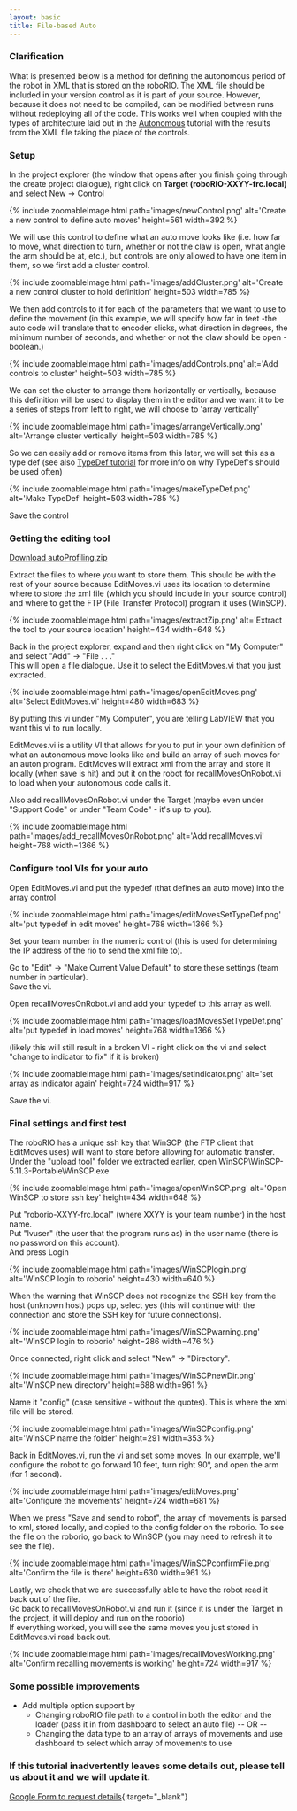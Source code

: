 ```yaml
---
layout: basic
title: File-based Auto
---
```


### Clarification

What is presented below is a method for defining the autonomous period of the robot in XML that is stored on the roboRIO. The XML file should be included in your version control as it is part of your source. However, because it does not need to be compiled, can be modified between runs without redeploying all of the code. This works well when coupled with the types of architecture laid out in the [Autonomous](/tutorials/autonomous/) tutorial with the results from the XML file taking the place of the controls.

### Setup

In the project explorer (the window that opens after you finish going through the create project dialogue), right click on **Target (roboRIO-XXYY-frc.local)** and select New -> Control


{% include zoomableImage.html path='images/newControl.png' alt='Create a new control to define auto moves' height=561 width=392 %}

We will use this control to define what an auto move looks like (i.e. how far to move, what direction to turn, whether or not the claw is open, what angle the arm should be at, etc.), but controls are only allowed to have one item in them, so we first add a cluster control.


{% include zoomableImage.html path='images/addCluster.png' alt='Create a new control cluster to hold definition' height=503 width=785 %}


We then add controls to it for each of the parameters that we want to use to define the movement (in this example, we will specify how far in feet -the auto code will translate that to encoder clicks, what direction in degrees, the minimum number of seconds, and whether or not the  claw should be open - boolean.)

{% include zoomableImage.html path='images/addControls.png' alt='Add controls to cluster' height=503 width=785 %}

We can set the cluster to arrange them horizontally or vertically, because this definition will be used to display them in the editor and we want it to be a series of steps from left to right, we will choose to 'array vertically'


{% include zoomableImage.html path='images/arrangeVertically.png' alt='Arrange cluster vertically' height=503 width=785 %}

So we can easily add or remove items from this later, we will set this as a type def (see also [TypeDef tutorial](/tutorials/type-def) for more info on why TypeDef's should be used often)


{% include zoomableImage.html path='images/makeTypeDef.png' alt='Make TypeDef' height=503 width=785 %}

Save the control


### Getting the editing tool


<a href="files/files/autoProfiling.zip" download>Download autoProfiling.zip</a>



Extract the files to where you want to store them. This should be with the rest of your source because EditMoves.vi uses its location to determine where to store the xml file (which you should include in your source control) and where to get the FTP (File Transfer Protocol) program it uses (WinSCP).


{% include zoomableImage.html path='images/extractZip.png' alt='Extract the tool to your source location' height=434 width=648 %}


Back in the project explorer, expand and then right click on "My Computer" and select "Add" -> "File . . ."
<br/>
This will open a file dialogue. Use it to select the EditMoves.vi that you just extracted.


{% include zoomableImage.html path='images/openEditMoves.png' alt='Select EditMoves.vi' height=480 width=683 %}


By putting this vi under "My Computer", you are telling LabVIEW that you want this vi to run locally.


EditMoves.vi is a utility VI that allows for you to put in your own definition of what an autonomous move looks like and build an array of such moves for an auton program. EditMoves will extract xml from the array and store it locally (when save is hit) and put it on the robot for recallMovesOnRobot.vi to load when your autonomous code calls it.


Also add recallMovesOnRobot.vi under the Target (maybe even under "Support Code" or under "Team Code" - it's up to you).

{% include zoomableImage.html path='images/add_recallMovesOnRobot.png' alt='Add recallMoves.vi' height=768 width=1366 %}

### Configure tool VIs for your auto


Open EditMoves.vi and put the typedef (that defines an auto move) into the array control


{% include zoomableImage.html path='images/editMovesSetTypeDef.png' alt='put typedef in edit moves' height=768 width=1366 %}


Set your team number in the numeric control (this is used for determining the IP address of the rio to send the xml file to).



Go to "Edit" -> "Make Current Value Default" to store these settings (team number in particular).
<br/>
Save the vi.



Open recallMovesOnRobot.vi and add your typedef to this array as well.
	


{% include zoomableImage.html path='images/loadMovesSetTypeDef.png' alt='put typedef in load moves' height=768 width=1366 %}


(likely this will still result in a broken VI - right click on the vi and select "change to indicator to fix" if it is broken)


{% include zoomableImage.html path='images/setIndicator.png' alt='set array as indicator again' height=724 width=917 %}


Save the vi.


### Final settings and first test


The roboRIO has a unique ssh key that WinSCP (the FTP client that EditMoves uses) will want to store before allowing for automatic transfer.
<br/>
Under the "upload tool" folder we extracted earlier, open WinSCP\WinSCP-5.11.3-Portable\WinSCP.exe


{% include zoomableImage.html path='images/openWinSCP.png' alt='Open WinSCP to store ssh key' height=434 width=648 %}


Put "roborio-XXYY-frc.local" (where XXYY is your team number) in the host name.
<br/>
Put "lvuser" (the user that the program runs as) in the user name (there is no password on this account).
<br/>
And press Login


{% include zoomableImage.html path='images/WinSCPlogin.png' alt='WinSCP login to roborio' height=430 width=640 %}


When the warning that WinSCP does not recognize the SSH key from the host (unknown host) pops up, select yes (this will continue with the connection and store the SSH key for future connections).


{% include zoomableImage.html path='images/WinSCPwarning.png' alt='WinSCP login to roborio' height=286 width=476 %}


Once connected, right click and select "New" -> "Directory".


{% include zoomableImage.html path='images/WinSCPnewDir.png' alt='WinSCP new directory' height=688 width=961 %}


Name it "config" (case sensitive - without the quotes). This is where the xml file will be stored.


{% include zoomableImage.html path='images/WinSCPconfig.png' alt='WinSCP name the folder' height=291 width=353 %}


Back in EditMoves.vi, run the vi and set some moves. In our example, we'll configure the robot to go forward 10 feet, turn right 90&deg;, and open the arm (for 1 second).


{% include zoomableImage.html path='images/editMoves.png' alt='Configure the movements' height=724 width=681 %}


When we press "Save and send to robot", the array of movements is parsed to xml, stored locally, and copied to the config folder on the roborio. To see the file on the roborio, go back to WinSCP (you may need to refresh it to see the file).


{% include zoomableImage.html path='images/WinSCPconfirmFile.png' alt='Confirm the file is there' height=630 width=961 %}


Lastly, we check that we are successfully able to have the robot read it back out of the file.
<br/>
Go back to recallMovesOnRobot.vi and run it (since it is under the Target in the project, it will deploy and run on the roborio)
<br/>
If everything worked, you will see the same moves you just stored in EditMoves.vi read back out.


{% include zoomableImage.html path='images/recallMovesWorking.png' alt='Confirm recalling movements is working' height=724 width=917 %}

### Some possible improvements

* Add multiple option support by
	* Changing roboRIO file path to a control in both the editor and the loader (pass it in from dashboard to select an auto file) -- OR --
	* Changing the data type to an array of arrays of movements and use dashboard to select which array of movements to use
		
### If this tutorial inadvertently leaves some details out, please tell us about it and we will update it.

[Google Form to request details](https://docs.google.com/forms/d/e/1FAIpQLSeLtDSjCaUwpZxXjxakH__im3VBRPbOiAhKlZXcwuE78g5HLg/viewform?usp=sf_link){:target="_blank"}
